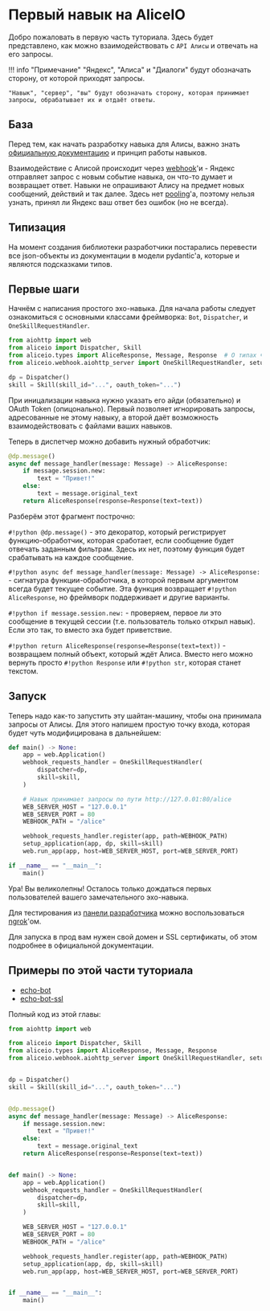 # Первый навык на AliceIO

Добро пожаловать в первую часть туториала.
Здесь будет представлено, как можно взаимодействовать с `API Алисы` и отвечать на его запросы.

!!! info "Примечание"
    "Яндекс", "Алиса" и "Диалоги" будут обозначать сторону, от которой приходят запросы.

    "Навык", "сервер", "вы" будут обозначать сторону, которая принимает запросы, обрабатывает их и отдаёт ответы.

## База

Перед тем, как начать разработку навыка для Алисы, важно знать [официальную документацию](https://yandex.ru/dev/dialogs/alice/doc/) и принцип работы навыков.

Взаимодействие с Алисой происходит через [webhook](https://www.google.com/search?q=%D0%B2%D0%B5%D0%B1%D1%85%D1%83%D0%BA+%D1%8D%D1%82%D0%BE)'и -
Яндекс отправляет запрос с новым событие навыка, он что-то думает и возвращает ответ. Навыки не опрашивают Алису на предмет новых сообщений, действий и так далее.
Здесь нет [pooling](https://www.google.com/search?q=%D0%BF%D1%83%D0%BB%D0%B8%D0%BD%D0%B3+%D0%BF%D1%80%D0%BE%D0%B3%D1%80%D0%B0%D0%BC%D0%BC%D0%B8%D1%80%D0%BE%D0%B2%D0%B0%D0%BD%D0%B8%D0%B5+%D1%8D%D1%82%D0%BE)'а,
поэтому нельзя узнать, принял ли Яндекс ваш ответ без ошибок (но не всегда).

## Типизация

На момент создания библиотеки разработчики постарались перевести все json-объекты из документации в модели pydantic'а, которые и являются подсказками типов.

## Первые шаги

Начнём с написания простого эхо-навыка.
Для начала работы следует ознакомиться с основными классами фреймворка: `Bot`, `Dispatcher`, и `OneSkillRequestHandler`.

```python
from aiohttp import web
from aliceio import Dispatcher, Skill
from aliceio.types import AliceResponse, Message, Response  # О типах чуть позже
from aliceio.webhook.aiohttp_server import OneSkillRequestHandler, setup_application

dp = Dispatcher()
skill = Skill(skill_id="...", oauth_token="...")
```

При иницализации навыка нужно указать его айди (обязательно) и OAuth Token (опицонально).
Первый позволяет игнорировать запросы, адресованные не этому навыку, а второй даёт возможность взаимодействовать с файлами ваших навыков.

Теперь в диспетчер можно добавить нужный обработчик:

```python
@dp.message()
async def message_handler(message: Message) -> AliceResponse:
    if message.session.new:
        text = "Привет!"
    else:
        text = message.original_text
    return AliceResponse(response=Response(text=text))
```

Разберём этот фрагмент построчно:

`#!python @dp.message()` - это декоратор, который регистрирует функцию-обработчик, которая сработает, если сообщение будет отвечать заданным фильтрам.
Здесь их нет, поэтому функция будет срабатывать на каждое сообщение.

`#!python async def message_handler(message: Message) -> AliceResponse:` - сигнатура функции-обработчика, в которой первым аргументом всегда будет текущее событие.
Эта функция возвращает `#!python AliceResponse`, но фреймворк поддерживает и другие варианты.

`#!python if message.session.new:` - проверяем, первое ли это сообщение в текущей сессии (т.е. пользователь только открыл навык). Если это так, то вместо эха будет приветствие.

`#!python return AliceResponse(response=Response(text=text))` - возвращаем полный объект, который ждёт Алиса.
Вместо него можно вернуть просто `#!python Response` или `#!python str`, которая станет текстом.

## Запуск

Теперь надо как-то запустить эту шайтан-машину, чтобы она принимала запросы от Алисы. Для этого напишем простую точку входа, которая будет чуть модифицирована в дальнейшем:

```python
def main() -> None:
    app = web.Application()
    webhook_requests_handler = OneSkillRequestHandler(
        dispatcher=dp,
        skill=skill,
    )

    # Навык принимает запросы по пути http://127.0.01:80/alice
    WEB_SERVER_HOST = "127.0.0.1"
    WEB_SERVER_PORT = 80
    WEBHOOK_PATH = "/alice"

    webhook_requests_handler.register(app, path=WEBHOOK_PATH)
    setup_application(app, dp, skill=skill)
    web.run_app(app, host=WEB_SERVER_HOST, port=WEB_SERVER_PORT)

if __name__ == "__main__":
    main()
```

Ура! Вы великолепны! Осталось только дождаться первых пользователей вашего замечательного эхо-навыка.

Для тестирования из [панели разработчика](https://dialogs.yandex.ru/developer/skills) можно воспользоваться [ngrok](https://ngrok.com/)'ом.

Для запуска в прод вам нужен свой домен и SSL сертификаты, об этом подробнее в официальной документации.



## Примеры по этой части туториала

* [echo-bot](https://ya.ru)
* [echo-bot-ssl](https://ya.ru)

Полный код из этой главы:

```python
from aiohttp import web

from aliceio import Dispatcher, Skill
from aliceio.types import AliceResponse, Message, Response
from aliceio.webhook.aiohttp_server import OneSkillRequestHandler, setup_application


dp = Dispatcher()
skill = Skill(skill_id="...", oauth_token="...")


@dp.message()
async def message_handler(message: Message) -> AliceResponse:
    if message.session.new:
        text = "Привет!"
    else:
        text = message.original_text
    return AliceResponse(response=Response(text=text))


def main() -> None:
    app = web.Application()
    webhook_requests_handler = OneSkillRequestHandler(
        dispatcher=dp,
        skill=skill,
    )

    WEB_SERVER_HOST = "127.0.0.1"
    WEB_SERVER_PORT = 80
    WEBHOOK_PATH = "/alice"

    webhook_requests_handler.register(app, path=WEBHOOK_PATH)
    setup_application(app, dp, skill=skill)
    web.run_app(app, host=WEB_SERVER_HOST, port=WEB_SERVER_PORT)


if __name__ == "__main__":
    main()
```
